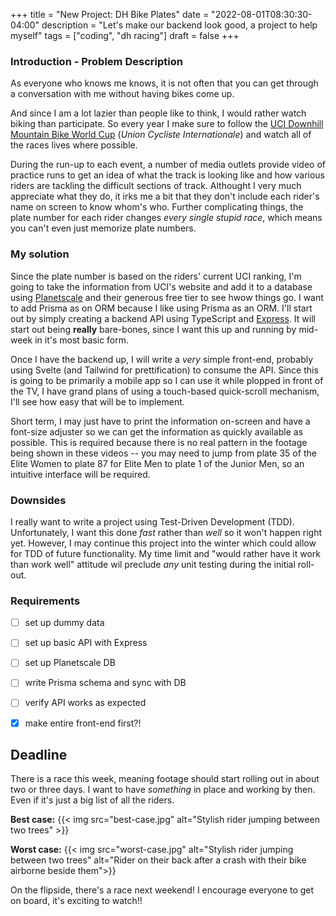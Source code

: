 +++
title = "New Project: DH Bike Plates"
date = "2022-08-01T08:30:30-04:00"
description = "Let's make our backend look good, a project to help myself"
tags = ["coding", "dh racing"]
draft = false
+++


### Introduction - Problem Description

As everyone who knows me knows, it is not often that you can get through a conversation with me without having bikes come up.

And since I am a lot lazier than people like to think, I would rather watch biking than participate. So every year I make sure to follow the [UCI Downhill Mountain Bike World Cup](https://www.uci.org/calendar/mtb/1voMyukVGR4iZMhMlDfRv0?discipline=MTB) (*Union Cycliste Internationale*) and watch all of the races lives where possible.

During the run-up to each event, a number of media outlets provide video of practice runs to get an idea of what the track is looking like and how various riders are tackling the difficult sections of track. Althought I very much appreciate what they do, it irks me a bit that they don't include each rider's name on screen to know whom's who. Further complicating things, the plate number for each rider changes *every single stupid race*, which means you can't even just memorize plate  numbers.

### My solution

Since the plate number is based on the riders' current UCI ranking, I'm going to take the information from UCI's website and add it to a database using [Planetscale](https://planetscale.com) and their generous free tier to see hwow things go. I want to add Prisma as on ORM because I like using Prisma as an ORM. I'll start out by simply creating a backend API using TypeScript and [Express](http://expressjs.com). It will start out being **really** bare-bones, since I want this up and running by mid-week in it's most basic form.

Once I have the backend up, I will write a *very* simple front-end, probably using Svelte (and Tailwind for prettification) to consume the API. Since this is going to be primarily a mobile app so I can use it while plopped in front of the TV, I have grand plans of using a touch-based quick-scroll mechanism, I'll see how easy that will be to implement.

Short term, I may just have to print the information on-screen and have a font-size adjuster so we can get the information as quickly available as possible. This is required because there is no real pattern in the footage being shown in these videos -- you may need to jump from plate 35 of the Elite Women to plate 87 for Elite Men to plate 1 of the Junior Men, so an intuitive interface will be required.

### Downsides

I really want to write a project using Test-Driven Development (TDD). Unfortunately, I want this done *fast* rather than *well* so it won't happen right yet. However, I may continue this project into the winter which could allow for TDD of future functionality. My time limit and "would rather have it work than work well" attitude wil preclude *any* unit testing during the initial roll-out.

### Requirements

- [ ] set up dummy data
- [ ] set up basic API with Express
- [ ] set up Planetscale DB
- [ ] write Prisma schema and sync with DB
- [ ] verify API works as expected
- [x] make entire front-end first?!


## Deadline

There is a race this week, meaning footage should start rolling out in about two or three days. I want to have *something* in place and working by then. Even if it's just a big list of all the riders.

**Best case:**
{{< img src="best-case.jpg" alt="Stylish rider jumping between two trees" >}}

**Worst case:**
{{< img src="worst-case.jpg" alt="Stylish rider jumping between two trees" alt="Rider on their back after a crash with their bike airborne beside them">}}

On the flipside, there's a race next weekend! I encourage everyone to get on board, it's exciting to watch!!

